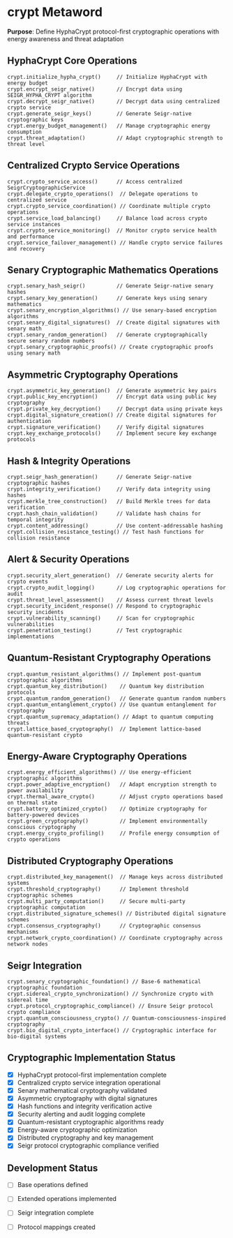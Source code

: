 # crypt Metaword

**Purpose**: Define HyphaCrypt protocol-first cryptographic operations with energy awareness and threat adaptation

## HyphaCrypt Core Operations

```hyphos
crypt.initialize_hypha_crypt()     // Initialize HyphaCrypt with energy budget
crypt.encrypt_seigr_native()       // Encrypt data using SEIGR_HYPHA_CRYPT algorithm
crypt.decrypt_seigr_native()       // Decrypt data using centralized crypto service
crypt.generate_seigr_keys()        // Generate Seigr-native cryptographic keys
crypt.energy_budget_management()   // Manage cryptographic energy consumption
crypt.threat_adaptation()          // Adapt cryptographic strength to threat level
```

## Centralized Crypto Service Operations

```hyphos
crypt.crypto_service_access()      // Access centralized SeigrCryptographicService
crypt.delegate_crypto_operations()  // Delegate operations to centralized service
crypt.crypto_service_coordination() // Coordinate multiple crypto operations
crypt.service_load_balancing()     // Balance load across crypto service instances
crypt.crypto_service_monitoring()  // Monitor crypto service health and performance
crypt.service_failover_management() // Handle crypto service failures and recovery
```

## Senary Cryptographic Mathematics Operations

```hyphos
crypt.senary_hash_seigr()          // Generate Seigr-native senary hashes
crypt.senary_key_generation()      // Generate keys using senary mathematics
crypt.senary_encryption_algorithms() // Use senary-based encryption algorithms
crypt.senary_digital_signatures()  // Create digital signatures with senary math
crypt.senary_random_generation()   // Generate cryptographically secure senary random numbers
crypt.senary_cryptographic_proofs() // Create cryptographic proofs using senary math
```

## Asymmetric Cryptography Operations

```hyphos
crypt.asymmetric_key_generation()  // Generate asymmetric key pairs
crypt.public_key_encryption()      // Encrypt data using public key cryptography
crypt.private_key_decryption()     // Decrypt data using private keys
crypt.digital_signature_creation() // Create digital signatures for authentication
crypt.signature_verification()     // Verify digital signatures
crypt.key_exchange_protocols()     // Implement secure key exchange protocols
```

## Hash & Integrity Operations

```hyphos
crypt.seigr_hash_generation()      // Generate Seigr-native cryptographic hashes
crypt.integrity_verification()     // Verify data integrity using hashes
crypt.merkle_tree_construction()   // Build Merkle trees for data verification
crypt.hash_chain_validation()      // Validate hash chains for temporal integrity
crypt.content_addressing()         // Use content-addressable hashing
crypt.collision_resistance_testing() // Test hash functions for collision resistance
```

## Alert & Security Operations

```hyphos
crypt.security_alert_generation()  // Generate security alerts for crypto events
crypt.crypto_audit_logging()       // Log cryptographic operations for audit
crypt.threat_level_assessment()    // Assess current threat levels
crypt.security_incident_response() // Respond to cryptographic security incidents
crypt.vulnerability_scanning()     // Scan for cryptographic vulnerabilities
crypt.penetration_testing()        // Test cryptographic implementations
```

## Quantum-Resistant Cryptography Operations

```hyphos
crypt.quantum_resistant_algorithms() // Implement post-quantum cryptographic algorithms
crypt.quantum_key_distribution()    // Quantum key distribution protocols
crypt.quantum_random_generation()   // Generate quantum random numbers
crypt.quantum_entanglement_crypto() // Use quantum entanglement for cryptography
crypt.quantum_supremacy_adaptation() // Adapt to quantum computing threats
crypt.lattice_based_cryptography()  // Implement lattice-based quantum-resistant crypto
```

## Energy-Aware Cryptography Operations

```hyphos
crypt.energy_efficient_algorithms() // Use energy-efficient cryptographic algorithms
crypt.power_adaptive_encryption()   // Adapt encryption strength to power availability
crypt.thermal_aware_crypto()        // Adjust crypto operations based on thermal state
crypt.battery_optimized_crypto()    // Optimize cryptography for battery-powered devices
crypt.green_cryptography()          // Implement environmentally conscious cryptography
crypt.energy_crypto_profiling()     // Profile energy consumption of crypto operations
```

## Distributed Cryptography Operations

```hyphos
crypt.distributed_key_management()  // Manage keys across distributed systems
crypt.threshold_cryptography()      // Implement threshold cryptographic schemes
crypt.multi_party_computation()     // Secure multi-party cryptographic computation
crypt.distributed_signature_schemes() // Distributed digital signature schemes
crypt.consensus_cryptography()      // Cryptographic consensus mechanisms
crypt.network_crypto_coordination() // Coordinate cryptography across network nodes
```

## Seigr Integration

```hyphos
crypt.senary_cryptographic_foundation() // Base-6 mathematical cryptographic foundation
crypt.sidereal_crypto_synchronization() // Synchronize crypto with sidereal time
crypt.protocol_cryptographic_compliance() // Ensure Seigr protocol crypto compliance
crypt.quantum_consciousness_crypto() // Quantum-consciousness-inspired cryptography
crypt.bio_digital_crypto_interface() // Cryptographic interface for bio-digital systems
```

## Cryptographic Implementation Status

- [x] HyphaCrypt protocol-first implementation complete
- [x] Centralized crypto service integration operational
- [x] Senary mathematical cryptography validated
- [x] Asymmetric cryptography with digital signatures
- [x] Hash functions and integrity verification active
- [x] Security alerting and audit logging complete
- [x] Quantum-resistant cryptographic algorithms ready
- [x] Energy-aware cryptographic optimization
- [x] Distributed cryptography and key management
- [x] Seigr protocol cryptographic compliance verified

## Development Status

- [ ] Base operations defined
- [ ] Extended operations implemented  
- [ ] Seigr integration complete
- [ ] Protocol mappings created

